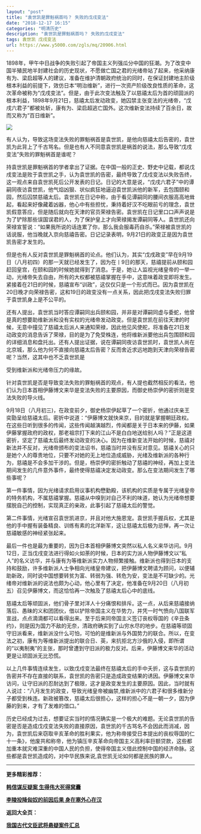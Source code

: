 ```yaml
---
layout: "post"
title: "袁世凯是罪魁祸首吗？ 失败的戊戌变法"
date: "2018-12-17 16:15"
categories: "明清历史"
description: "袁世凯是罪魁祸首吗？ 失败的戊戌变法"
tags: 袁世凯 戊戌变法
url: https://www.y5000.com/zgls/mq/20906.html
---
```






1898年，甲午中日战争的失败引起了帝国主义列强瓜分中国的狂潮。为了改变中国半殖民地半封建社会的历史现状，不愿做亡国之君的光绪帝站了起来，他采纳康有为、梁启超等人的建议，准备在维护清朝政府统治的同时，在保证封建地主阶级根本利益的前提下，效仿日本“明治维新”，进行一次资产阶级改良性质的革命，这次革命被称为“戊戌变法”。但是，由于此次变法触及了以慈禧太后为首的顽固派的根本利益，1898年9月21日，慈禧太后发动政变，她囚禁主张变法的光绪帝，“戊戌六君子”都被处斩，康有为、梁启超逃亡国外。这次维新变法持续了百余日，故而又称为“百日维新”。

![](https://img.y5000.com/uploads/allimg/170503/11-1F5031F524X2.jpg)

有人认为，导致这场变法失败的罪魁祸首是袁世凯，是他向慈禧太后告密的，袁世凯为此背上了千古骂名。但是也有人不同意袁世凯是祸首的说法，那么导致“戊戌变法”失败的罪魁祸首是谁呢？

持袁世凯是罪魁祸首的学者拿出了证据。在中国一般的正史、野史中记载，都说戊戌变法是败于袁世凯之手，认为袁世凯的告密，最终导致了戊戍变法以失败告终，这一观点来自袁世凯死后公开发表的日记。日记的大意是说，“戊戌六君子”中的谭嗣同夜访袁世凯，他气焰凶狠、状似疯狂地逼迫袁世凯派他的新军，去包围颐和园，然后囚禁慈禧太后。袁世凯在日记中称，由于看见谭嗣同的腰间衣服高高地耸起，看起来好像藏着凶器，他心中有些担忧，秉持着好汉不吃眼前亏的理念，袁世凯假意答应，但是随后就向在天津的官员荣禄告密。袁世凯在日记里口口声声说是为了铲除那些误国误君的人，为了保护皇上才向荣禄揭发谭嗣同等人。袁世凯还向荣禄宣誓说：“如果我所说的话连累了你，那么我会服毒药自杀。”荣禄被袁世凯的话说服，他当晚就入京向慈禧告密。日记记录表明，9月21日的政变正是因为袁世凯告密才发生的。

但是也有人反对袁世凯是罪魁祸首的论点。他们认为，其实“戊戌政变”早在9月19日（八月初四）的那一天就已经发生了，因为在丨9日的那天，慈禧提前从颐和园赶回皇宫，在颐和园的时候她就得到了消息。于是，她让人监视光绪皇帝的一举一动，光绪帝失去自由，所有的大权都被慈禧掌握在手中，这意味着政变即将发生。紧接着在21日的时候，慈禧宣布“训政”，这仅仅只是一个形式而已。因为袁世凯在20日晚才向荣禄告密，这和19日的政变没有一点关系，因此把戊戌变法失败归罪于袁世凯身上是不公平的。

还有人提出，袁世凯当时答应谭嗣同出兵颐和园，并非是对谭嗣同虚与委蛇，他曾是真的想要助维新派和没有实权的光绪帝发动政变。但是袁世凯在前往天津的时候，无意中撞见了慈禧太后派人来通知荣禄，因此他见风使舵，将准备在21日发动政变的消息告诉了荣禄，目的是为了免受株连，他将维新派要他出兵包围颐和园的详细消息和盘托出。还有人提出证据，说在谭嗣同夜访袁世凯时，袁世凯人尚在北京城，那么他为何不直接向慈禧太后告密？反而舍近求远地跑到天津向荣禄告密呢？当然，这其中也不乏袁世凯是

受到维新派和光绪帝压力的缘故。

针对袁世凯是否是导致变法失败的罪魁祸首的观点，有人提也截然相反的看法，他们认为日本首相伊藤博文来华是变法失败的主要原因，而御史杨崇伊的密折则是变法失败的导火线。

9月18日（八月初三)，在政变前夕，御史杨崇伊起草了一个密折，他通过庆亲王奕勖呈给慈禧太后。密折中说道：“伊藤博文就快来京，目的就是掌握朝廷政权。在这些日听到很多的传闻，这些传闻越演越烈，传闻都是关于日本来的伊藤，如果伊藤掌握政府的政权，那老祖宗打下来的江山不是白白地送给别人吗？”正是这道密折，坚定了慈禧太后最终发动政变的决心。因为在维新变法开始的时候，慈禧对新法并不反对，光绪帝颁布的变法诏书，慈禧当时并没有反对意见。慈禧关心的只是她个人的尊贵地位，只要不对她的无上地位造成威胁，光绪及维新派的各种行为，慈禧是不会多加干涉的。但是，杨崇伊的密折触动了慈禧的神经，再加上变法期间发生的几件意外事件，最终使得慈禧决定发动政变。那么在变法期间发生了哪些事呢？

第一件事情，因为光绪请求启用议事机构懋勤殿，该机构的实质是专属于光绪皇帝的特务机构，不属慈禧掌握。慈禧从中嗅到对自己不利的味道，她认为光绪帝想要摆脱自己的控制，实现真正的亲政，此事引起了慈禧太后的警觉。

第二件事情，光绪宣召袁世凯进京，并且对他大施恩宠。袁世凯手握兵权，尤其是他的手中握有装备精良、训练有素的北洋新军，这让慈禧太后极为忌惮，再一次让慈禧敏感的神经紧张起来。

最后一件也是最为重要的，因为日本首相伊藤博文突然以私人名义来华访问。9月12日，正当戊戌变法进行得如火如荼的时候，日本的实力派人物伊藤博文以“私人”的名义访华，并与康有为等维新派实力人物频繁接触。维新派也得到日本的支持和鼓励，许多维新派人士争相向光绪皇帝建议，把伊藤博文聘请为顾问，以便辅助新政，同时说中国想要转贫为富、转弱为强、转危为安，变法是不可缺少的。光绪帝对维新派的说法也颇为心动，他心里有了决定，他准备在9月20日（八月初五）召见伊藤博文，而这恰恰再一次触及了慈禧太后心中的底线。

慈禧太后等顽固派，他们骨子里对洋人十分痛恨和排斥。这一点，从后来慈禧接纳落后、愚昧的义和团团伙，借以铲除帝国主义在华势力，并凭一时气愤向八国联军宣战，点点滴滴都可以看得出来。至于后来同帝国主义签订丧权辱国的《辛丑条约》，则是因为国力不敌的无奈，清政府确实到了山穷水尽的地步。在慈禧等顽固守旧派看来，维新派没什么可怕，可怕的是维新派与外国势力的联合。所以，在变法之初，康有为等维新派提出的联合日、英，来抗拒北方沙俄的入侵，即所谓的“以夷制夷”的主张，那时曾遭到守旧派的极力反对。后来，伊藤博文来华的活动更是让顽固派无比恐慌。

以上几件事情连续发生，以致戊戍变法最终在慈禧太后的手中夭折，这与袁世凯的告密并不存在直接的联系，袁世凯的告密只是造成政变结果的诱因。伊藤博文来华访问，让守旧派的忍耐达到了极限，这才是政变发生的主要原因。因此，当时就有人说过：“八月发生的政变，导致光绪皇帝被幽禁,维新派中的六君子和很多维新分子都受到株连。新政被篡改，慈禧太后很担心，这样的担心不是一朝一夕，因为伊藤的到来，才有了发难的借口。”

历史已经成为过去，想要证实当时的情况确实是一个极大的难题。无论袁世凯的告密是否是造成戊戍变法失败的直接原因，袁世凯的千古骂名不会因此而消减，因为，袁世凯后来窃取辛亥革命的胜利果实，他为称帝接受日本提出的丧权辱国的仁十一条》，他废共和称帝，他为镇压辛亥革命向帝国主义高利率巨额贷款，这些都加重本就灾难深重的中国人民的负担，使得帝国主义借此控制中国的经济命脉。这些都是袁世凯造成的，对中华民族来说,袁世凯无论如何都是民族的罪人。

* * *

**更多精彩推荐：**

[**韩信谋反疑案 生得伟大死得窝囊**](https://www.y5000.com/zgls/qh/20908.html)

[**李陵投降匈奴的前因后果 身在塞外心在汉**](https://www.y5000.com/zgls/qh/20909.html)

**返回大全页：**

[**我国古代文臣武将悬疑案件汇总**](https://www.y5000.com/zgls/20959.html)

